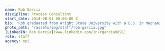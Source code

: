 ```yaml
---
name: Rob Garcia
discipline: Process Consultant
start_date: 2014-08-01 00:00:00 Z
bio: 'Rob graduated from Wright State University with a B.S. in Mechanical Engineering and moved to Louisville in 2013. His first position out of college was as an engineer with Hussey Copper. There he developed a passion for continuous improvement, lean principles, and project management. In 2014, he accepted an engineering position with Louisville Metro Government’s Air Pollution Control District. During his time at the District, he refined his skills by completing Louisville Metro’s Project Management and Lean training.'
photo_path: "/assets/img/staff/rob-garcia.jpg"
[LinkedIN: Rob Garcia](www.linkedin.com/in/rgarcia9891)
role: staff
agency: opi
---
```

